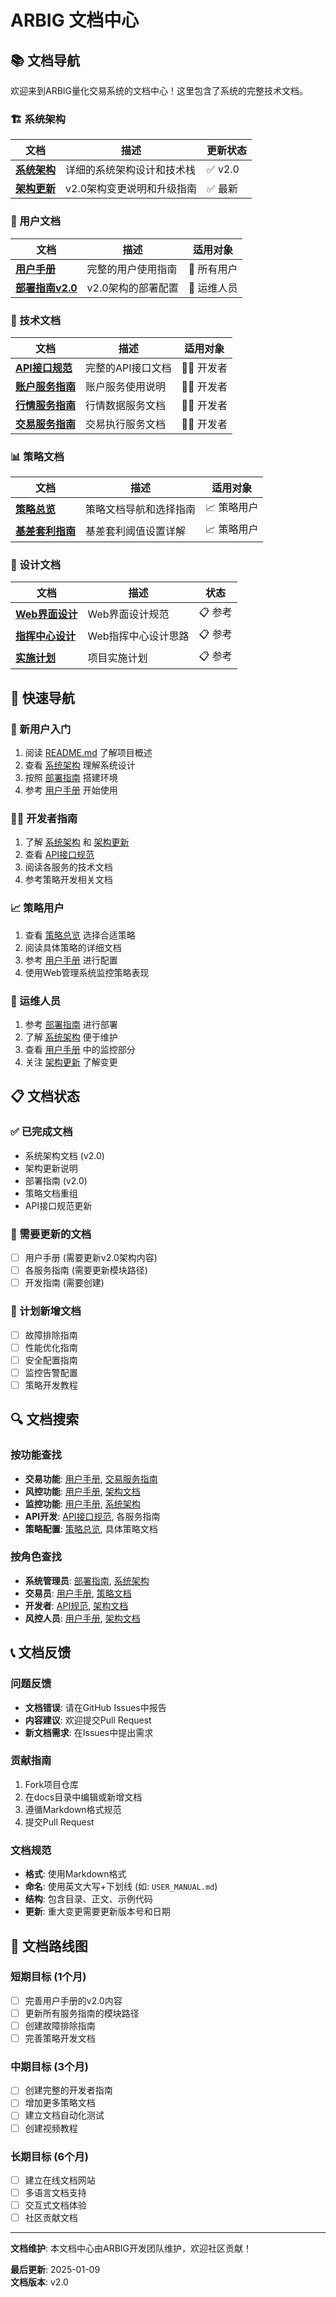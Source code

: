 # ARBIG 文档中心

## 📚 文档导航

欢迎来到ARBIG量化交易系统的文档中心！这里包含了系统的完整技术文档。

### 🏗️ 系统架构

| 文档 | 描述 | 更新状态 |
|------|------|----------|
| [**系统架构**](ARCHITECTURE.md) | 详细的系统架构设计和技术栈 | ✅ v2.0 |
| [**架构更新**](ARCHITECTURE_UPDATE.md) | v2.0架构变更说明和升级指南 | ✅ 最新 |

### 📖 用户文档

| 文档 | 描述 | 适用对象 |
|------|------|----------|
| [**用户手册**](USER_MANUAL.md) | 完整的用户使用指南 | 👥 所有用户 |
| [**部署指南v2.0**](DEPLOYMENT_V2.md) | v2.0架构的部署配置 | 🔧 运维人员 |

### 🔧 技术文档

| 文档 | 描述 | 适用对象 |
|------|------|----------|
| [**API接口规范**](WEB_API_SPECIFICATION.md) | 完整的API接口文档 | 👨‍💻 开发者 |
| [**账户服务指南**](ACCOUNT_SERVICE_GUIDE.md) | 账户服务使用说明 | 👨‍💻 开发者 |
| [**行情服务指南**](MARKET_DATA_SERVICE_GUIDE.md) | 行情数据服务文档 | 👨‍💻 开发者 |
| [**交易服务指南**](TRADING_SERVICE_GUIDE.md) | 交易执行服务文档 | 👨‍💻 开发者 |

### 📊 策略文档

| 文档 | 描述 | 适用对象 |
|------|------|----------|
| [**策略总览**](strategies/README.md) | 策略文档导航和选择指南 | 📈 策略用户 |
| [**基差套利指南**](strategies/SPREAD_THRESHOLD_GUIDE.md) | 基差套利阈值设置详解 | 📈 策略用户 |

### 🎨 设计文档

| 文档 | 描述 | 状态 |
|------|------|------|
| [**Web界面设计**](WEB_UI_DESIGN.md) | Web界面设计规范 | 📋 参考 |
| [**指挥中心设计**](WEB_COMMAND_CENTER_DESIGN.md) | Web指挥中心设计思路 | 📋 参考 |
| [**实施计划**](WEB_COMMAND_CENTER_IMPLEMENTATION_PLAN.md) | 项目实施计划 | 📋 参考 |

## 🎯 快速导航

### 👋 新用户入门
1. 阅读 [README.md](../README.md) 了解项目概述
2. 查看 [系统架构](ARCHITECTURE.md) 理解系统设计
3. 按照 [部署指南](DEPLOYMENT_V2.md) 搭建环境
4. 参考 [用户手册](USER_MANUAL.md) 开始使用

### 👨‍💻 开发者指南
1. 了解 [系统架构](ARCHITECTURE.md) 和 [架构更新](ARCHITECTURE_UPDATE.md)
2. 查看 [API接口规范](WEB_API_SPECIFICATION.md)
3. 阅读各服务的技术文档
4. 参考策略开发相关文档

### 📈 策略用户
1. 查看 [策略总览](strategies/README.md) 选择合适策略
2. 阅读具体策略的详细文档
3. 参考 [用户手册](USER_MANUAL.md) 进行配置
4. 使用Web管理系统监控策略表现

### 🔧 运维人员
1. 参考 [部署指南](DEPLOYMENT_V2.md) 进行部署
2. 了解 [系统架构](ARCHITECTURE.md) 便于维护
3. 查看 [用户手册](USER_MANUAL.md) 中的监控部分
4. 关注 [架构更新](ARCHITECTURE_UPDATE.md) 了解变更

## 📋 文档状态

### ✅ 已完成文档
- 系统架构文档 (v2.0)
- 架构更新说明
- 部署指南 (v2.0)
- 策略文档重组
- API接口规范更新

### 🔄 需要更新的文档
- [ ] 用户手册 (需要更新v2.0架构内容)
- [ ] 各服务指南 (需要更新模块路径)
- [ ] 开发指南 (需要创建)

### 📝 计划新增文档
- [ ] 故障排除指南
- [ ] 性能优化指南
- [ ] 安全配置指南
- [ ] 监控告警配置
- [ ] 策略开发教程

## 🔍 文档搜索

### 按功能查找
- **交易功能**: [用户手册](USER_MANUAL.md), [交易服务指南](TRADING_SERVICE_GUIDE.md)
- **风控功能**: [用户手册](USER_MANUAL.md), [架构文档](ARCHITECTURE.md)
- **监控功能**: [用户手册](USER_MANUAL.md), [系统架构](ARCHITECTURE.md)
- **API开发**: [API接口规范](WEB_API_SPECIFICATION.md), 各服务指南
- **策略配置**: [策略总览](strategies/README.md), 具体策略文档

### 按角色查找
- **系统管理员**: [部署指南](DEPLOYMENT_V2.md), [系统架构](ARCHITECTURE.md)
- **交易员**: [用户手册](USER_MANUAL.md), [策略文档](strategies/)
- **开发者**: [API规范](WEB_API_SPECIFICATION.md), [架构文档](ARCHITECTURE.md)
- **风控人员**: [用户手册](USER_MANUAL.md), [架构文档](ARCHITECTURE.md)

## 📞 文档反馈

### 问题反馈
- **文档错误**: 请在GitHub Issues中报告
- **内容建议**: 欢迎提交Pull Request
- **新文档需求**: 在Issues中提出需求

### 贡献指南
1. Fork项目仓库
2. 在docs目录中编辑或新增文档
3. 遵循Markdown格式规范
4. 提交Pull Request

### 文档规范
- **格式**: 使用Markdown格式
- **命名**: 使用英文大写+下划线 (如: `USER_MANUAL.md`)
- **结构**: 包含目录、正文、示例代码
- **更新**: 重大变更需要更新版本号和日期

## 🎯 文档路线图

### 短期目标 (1个月)
- [ ] 完善用户手册的v2.0内容
- [ ] 更新所有服务指南的模块路径
- [ ] 创建故障排除指南
- [ ] 完善策略开发文档

### 中期目标 (3个月)
- [ ] 创建完整的开发者指南
- [ ] 增加更多策略文档
- [ ] 建立文档自动化测试
- [ ] 创建视频教程

### 长期目标 (6个月)
- [ ] 建立在线文档网站
- [ ] 多语言文档支持
- [ ] 交互式文档体验
- [ ] 社区贡献文档

---

**文档维护**: 本文档中心由ARBIG开发团队维护，欢迎社区贡献！

**最后更新**: 2025-01-09  
**文档版本**: v2.0
